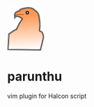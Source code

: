 ![parunthu](https://github.com/abhilb/parunthu/blob/master/parunthu.png "parunthu")


# parunthu
vim plugin for Halcon script
